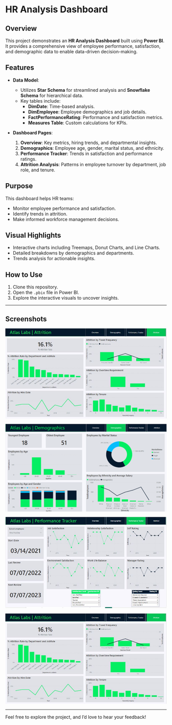 # HR Analysis Dashboard

## Overview
This project demonstrates an **HR Analysis Dashboard** built using **Power BI**. It provides a comprehensive view of employee performance, satisfaction, and demographic data to enable data-driven decision-making.

## Features
- **Data Model**:
  - Utilizes **Star Schema** for streamlined analysis and **Snowflake Schema** for hierarchical data.
  - Key tables include:
    - **DimDate**: Time-based analysis.
    - **DimEmployee**: Employee demographics and job details.
    - **FactPerformanceRating**: Performance and satisfaction metrics.
    - **Measures Table**: Custom calculations for KPIs.

- **Dashboard Pages**:
  1. **Overview**: Key metrics, hiring trends, and departmental insights.
  2. **Demographics**: Employee age, gender, marital status, and ethnicity.
  3. **Performance Tracker**: Trends in satisfaction and performance ratings.
  4. **Attrition Analysis**: Patterns in employee turnover by department, job role, and tenure.

## Purpose
This dashboard helps HR teams:
- Monitor employee performance and satisfaction.
- Identify trends in attrition.
- Make informed workforce management decisions.

## Visual Highlights
- Interactive charts including Treemaps, Donut Charts, and Line Charts.
- Detailed breakdowns by demographics and departments.
- Trends analysis for actionable insights.

## How to Use
1. Clone this repository.
2. Open the `.pbix` file in Power BI.
3. Explore the interactive visuals to uncover insights.

---
## Screenshots
![HR Analysis/Attrition.JPG](https://github.com/rizwanshoukat3324/Projects/blob/d75498ed85bf66424d072b4e7f2f970d28f7fe8c/HR%20Analysis/Attrition.JPG)


![HR Analysis Overview](https://raw.githubusercontent.com/rizwanshoukat3324/Projects/d75498ed85bf66424d072b4e7f2f970d28f7fe8c/HR%20Analysis/Demographics.png)

![HR Analysis Overview](https://raw.githubusercontent.com/rizwanshoukat3324/Projects/d75498ed85bf66424d072b4e7f2f970d28f7fe8c/HR%20Analysis/Performance%20Tracker.JPG)

![Attrition Analysis](https://raw.githubusercontent.com/rizwanshoukat3324/Projects/d75498ed85bf66424d072b4e7f2f970d28f7fe8c/HR%20Analysis/Attrition.JPG)

---

Feel free to explore the project, and I’d love to hear your feedback!
